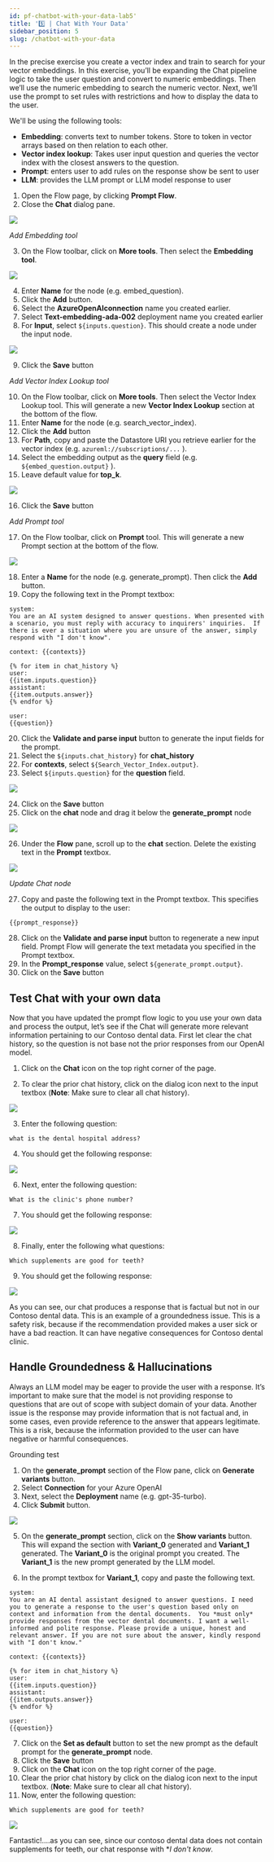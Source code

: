 ```yaml
---
id: pf-chatbot-with-your-data-lab5'
title: '5️⃣ | Chat With Your Data'
sidebar_position: 5
slug: /chatbot-with-your-data
---
```


In the precise exercise you create a vector index and train to search for your vector embeddings.  In this exercise, you’ll be expanding the Chat pipeline logic to take the user question and convert to numeric embeddings.  Then we’ll use the numeric embedding to search the numeric vector.  Next, we’ll use the prompt to set rules with restrictions and how to display the data to the user.

We'll be using the following tools:
-	**Embedding**: converts text to number tokens.  Store to token in vector arrays based on then relation to each other.
-	**Vector index lookup**: Takes user input question and queries the vector index with the closest answers to the question.
-	**Prompt**: enters user to add rules on the response show be sent to user
-	**LLM**: provides the LLM prompt or LLM model response to user
 
1.	Open the Flow page, by clicking **Prompt Flow**.
2.  Close the **Chat** dialog pane.

![](/img/tutorial/00-close-chat-window.png)

*Add Embedding tool*

3.	On the Flow toolbar, click on **More tools**.  Then select the **Embedding tool**.

![](/img/tutorial/flow-tools.png)
 
4.	Enter **Name** for the node (e.g. embed_question).
5.	Click the **Add** button.
6.	Select the **AzureOpenAIconnection** name you created earlier.
7.	Select **Text-embedding-ada-002** deployment name you created earlier
8.	For **Input**, select `${inputs.question}`.  This should create a node under the input node.

![](/img/tutorial/search-vector.png)
 
9.	Click the **Save** button

*Add Vector Index Lookup tool*

10.	On the Flow toolbar, click on **More tools**.  Then select the Vector Index Lookup tool.  This will generate a new **Vector Index Lookup** section at the bottom of the flow.
11.	Enter **Name** for the node (e.g. search_vector_index).
12.	Click the **Add** button
13.	For **Path**, copy and paste the Datastore URI you retrieve earlier for the vector index (e.g. `azureml://subscriptions/...` ).
14.	Select the embedding output as the **query** field (e.g. `${embed_question.output}` ).
15.	Leave default value for **top_k**.

![](/img/tutorial/search-vector.png)
 
16.	Click the **Save** button

*Add Prompt tool*

17.	On the Flow toolbar, click on **Prompt** tool. This will generate a new Prompt section at the bottom of the flow.

![](/img/tutorial/00-prompt-tool.png)

18.	Enter a **Name** for the node (e.g. generate_prompt).  Then click the **Add** button.
19.	Copy the following text in the Prompt textbox:
```shell
system:
You are an AI system designed to answer questions. When presented with a scenario, you must reply with accuracy to inquirers' inquiries.  If there is ever a situation where you are unsure of the answer, simply respond with "I don't know".    

context: {{contexts}}

{% for item in chat_history %}
user:
{{item.inputs.question}}
assistant:
{{item.outputs.answer}}
{% endfor %}

user:
{{question}}
```
20.	Click the **Validate and parse input** button to generate the input fields for the prompt.
21.	Select the `${inputs.chat_history}` for **chat_history**
22.	For **contexts**, select `${Search_Vector_Index.output}`.
23.	Select `${inputs.question}` for the **question** field.
 
![](/img/tutorial/output_prompt.png)

24.	Click on the **Save** button
25.	Click on the **chat** node and drag it below the **generate_prompt** node

![](/img/tutorial/chat-node.png)
 
26.	Under the **Flow** pane, scroll up to the **chat** section.  Delete the existing text in the **Prompt** textbox.  
 
![](/img/tutorial/chat-node-input.png)

*Update Chat node*

27.	Copy and paste the following text in the Prompt textbox.  This specifies the output to display to the user:

```shell
{{prompt_response}}
```
28.	Click on the **Validate and parse input** button to regenerate a new input field. Prompt Flow will generate the text metadata you specified in the Prompt textbox.
29.	In the **Prompt_response** value, select `${generate_prompt.output}`.
30.	Click on the **Save** button

## Test Chat with your own data

Now that you have updated the prompt flow logic to you use your own data and process the output, let’s see if the Chat will generate more relevant information pertaining to our Contoso dental data.  First let clear the chat history, so the question is not base not the prior responses from our OpenAI model.

1. Click on the **Chat** icon on the top right corner of the page.

2. To clear the prior chat history, click on the dialog icon next to the input textbox (**Note**:  Make sure to clear all chat history).

![](/img/tutorial/00-clear-chat-history.png)

3.	Enter the following question:
```shell
what is the dental hospital address?
```
4.	You should get the following response:

![](/img/tutorial/dental-clinic-address.png)
 
6.	Next, enter the following question:

```shell
What is the clinic's phone number?
```

7.	You should get the following response:

![](/img/tutorial/dental-clinic-phone.png)
 
8.	Finally, enter the following what questions:
```shell
Which supplements are good for teeth?
```

9.	You should get the following response:
 
![](/img/tutorial/00-teeth-vitamins.png)

As you can see, our chat produces a response that is factual but not in our Contoso dental data. This is an example of a groundedness issue. This is a safety risk, because if the recommendation provided makes a user sick or have a bad reaction. It can have negative consequences for Contoso dental clinic.


## Handle Groundedness & Hallucinations

Always an LLM model may be eager to provide the user with a response.  It’s important to make sure that the model is not providing response to questions that are out of scope with subject domain of your data.  Another issue is the response may provide information that is not factual and, in some cases, even provide reference to the answer that appears legitimate.  This is a risk, because the information provided to the user can have negative or harmful consequences.

Grounding test
1.	On the **generate_prompt** section of the Flow pane, click on **Generate variants** button. 
2.	Select **Connection** for your Azure OpenAI 
3.	Next, select the **Deployment** name (e.g. gpt-35-turbo).
4.	Click **Submit** button.  

![](/img/tutorial/00-generate-variant.png)

5. On the **generate_prompt** section, click on the **Show variants** button.
This will expand the section with **Variant_0** generated and **Variant_1** generated.  The **Variant_0** is the original prompt you created.  The **Variant_1** is the new prompt generated by the LLM model. 

6.	In the prompt textbox for **Variant_1**, copy and paste the following text.  

```shell
system:
You are an AI dental assistant designed to answer questions. I need you to generate a response to the user's question based only on context and information from the dental documents.  You *must only* provide responses from the vector dental documents. I want a well-informed and polite response. Please provide a unique, honest and relevant answer. If you are not sure about the answer, kindly respond with "I don't know."

context: {{contexts}}

{% for item in chat_history %}
user:
{{item.inputs.question}}
assistant:
{{item.outputs.answer}}
{% endfor %}

user:
{{question}}
```
7. Click on the **Set as default** button to set the new prompt as the default prompt for the **generate_prompt** node.
8.	Click the **Save** button
9.  Click on the **Chat** icon on the top right corner of the page.
10. Clear the prior chat history by click on the dialog icon next to the input textbox.  (**Note**:  Make sure to clear all chat history).
11.	Now, enter the following question:
```shell
Which supplements are good for teeth?
```

![](/img/tutorial/00-i-dont-know.png)

Fantastic!....as you can see, since our contoso dental data does not contain supplements for teeth, our chat response with **I don't know*. 
 

